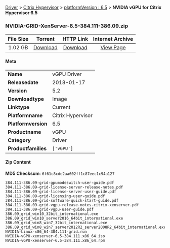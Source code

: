 
[Driver](/README.md)  >  [Citrix Hypervisor](/index/Driver/Citrix_Hypervisor.md)  >  [platformVersion : 6.5](/index/Driver/Citrix_Hypervisor/6.5.md)  >  **NVIDIA vGPU for Citrix Hypervisor 6.5**


### NVIDIA-GRID-XenServer-6.5-384.111-386.09.zip

| **File Size** | **Torrent**  | **HTTP Link** | **Internet Archive** |
|:-------------:|:------------:|:-------------:|:--------------------:|
| 1.02 GB |  [Download](https://archive.org/download/nvgpu_NVIDIA-GRID-XenServer-6.5-384.111-386.09.zip_kee2d7ma/nvgpu_NVIDIA-GRID-XenServer-6.5-384.111-386.09.zip_kee2d7ma_archive.torrent)       | [Download](https://archive.org/compress/nvgpu_NVIDIA-GRID-XenServer-6.5-384.111-386.09.zip_kee2d7ma) | [View Page](https://archive.org/details/nvgpu_NVIDIA-GRID-XenServer-6.5-384.111-386.09.zip_kee2d7ma)       |

#### Meta

<table>
<tr><td><strong>Name</strong></td><td>vGPU Driver</td></tr>
<tr><td><strong>Releasedate</strong></td><td>2018-01-17</td></tr>
<tr><td><strong>Version</strong></td><td>5.2</td></tr>
<tr><td><strong>Downloadtype</strong></td><td>Image</td></tr>
<tr><td><strong>Linktype</strong></td><td>Current</td></tr>
<tr><td><strong>Platformname</strong></td><td>Citrix Hypervisor</td></tr>
<tr><td><strong>Platformversion</strong></td><td>6.5</td></tr>
<tr><td><strong>Productname</strong></td><td>vGPU</td></tr>
<tr><td><strong>Category</strong></td><td>Driver</td></tr>
<tr><td><strong>Productfamilies</strong></td><td><code>['vGPU']</code></td></tr>
</table>

#### Zip Content

**MD5 Checksum**: `6f61c8cde2aa602ff1c87eec1c94a127`

```text
384.111-386.09-grid-gpumodeswitch-user-guide.pdf
384.111-386.09-grid-license-server-release-notes.pdf
384.111-386.09-grid-license-server-user-guide.pdf
384.111-386.09-grid-licensing-user-guide.pdf
384.111-386.09-grid-software-quick-start-guide.pdf
384.111-386.09-grid-vgpu-release-notes-citrix-xenserver.pdf
384.111-386.09-grid-vgpu-user-guide.pdf
386.09_grid_win10_32bit_international.exe
386.09_grid_win10_server2016_64bit_international.exe
386.09_grid_win8_win7_32bit_international.exe
386.09_grid_win8_win7_server2012R2_server2008R2_64bit_international.exe
NVIDIA-Linux-x86_64-384.111-grid.run
NVIDIA-vGPU-xenserver-6.5-384.111.x86_64.iso
NVIDIA-vGPU-xenserver-6.5-384.111.x86_64.rpm
```